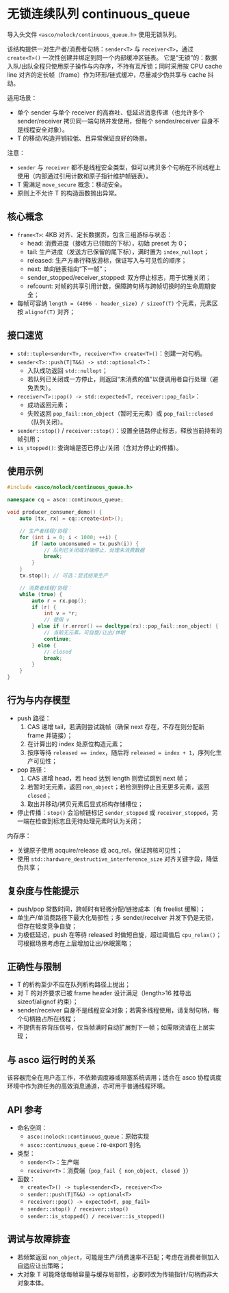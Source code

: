 # 无锁连续队列 continuous_queue

导入头文件 `<asco/nolock/continuous_queue.h>` 使用无锁队列。

该结构提供一对生产者/消费者句柄：`sender<T>` 与 `receiver<T>`，通过 `create<T>()` 一次性创建并绑定到同一个内部缓冲区链表。
它是“无锁”的：数据入队/出队全程只使用原子操作与内存序，不持有互斥锁；同时采用按 CPU cache line 对齐的定长帧（frame）作为环形/链式缓冲，尽量减少伪共享与 cache 抖动。

适用场景：

- 单个 sender 与单个 receiver 的高吞吐、低延迟消息传递（也允许多个 sender/receiver 拷贝同一端句柄并发使用，但每个 sender/receiver 自身不是线程安全对象）。
- T 的移动/构造开销较低、且异常保证良好的场景。

注意：

- `sender` 与 `receiver` 都不是线程安全类型，但可以拷贝多个句柄在不同线程上使用（内部通过引用计数和原子指针维护帧链表）。
- T 需满足 `move_secure` 概念：移动安全。
- 原则上不允许 T 的构造函数抛出异常。

## 核心概念

- `frame<T>`: 4KB 对齐、定长数据页，包含三组游标与状态：
  - head: 消费进度（接收方已领取的下标），初始 preset 为 0；
  - tail: 生产进度（发送方已保留的尾下标），满时置为 `index_nullopt`；
  - released: 生产方串行释放游标，保证写入与可见性的顺序；
  - next: 单向链表指向“下一帧”；
  - sender_stopped/receiver_stopped: 双方停止标志，用于优雅关闭；
  - refcount: 对帧的共享引用计数，保障跨句柄与跨帧切换时的生命周期安全；
- 每帧可容纳 `length = (4096 - header_size) / sizeof(T)` 个元素，元素区按 `alignof(T)` 对齐；

## 接口速览

- `std::tuple<sender<T>, receiver<T>> create<T>()`：创建一对句柄。
- `sender<T>::push(T|T&&) -> std::optional<T>`：
  - 入队成功返回 `std::nullopt`；
  - 若队列已关闭或一方停止，则返回“未消费的值”以便调用者自行处理（避免丢失）。
- `receiver<T>::pop() -> std::expected<T, receiver::pop_fail>`：
  - 成功返回元素；
  - 失败返回 `pop_fail::non_object`（暂时无元素）或 `pop_fail::closed`（队列关闭）。
- `sender::stop()` / `receiver::stop()`：设置全链路停止标志，释放当前持有的帧引用；
- `is_stopped()`: 查询端是否已停止/关闭（含对方停止的传播）。

## 使用示例

```c++
#include <asco/nolock/continuous_queue.h>

namespace cq = asco::continuous_queue;

void producer_consumer_demo() {
    auto [tx, rx] = cq::create<int>();

    // 生产者线程/协程：
    for (int i = 0; i < 1000; ++i) {
        if (auto unconsumed = tx.push(i)) {
            // 队列已关闭或对端停止，处理未消费数据
            break;
        }
    }
    tx.stop(); // 可选：显式结束生产

    // 消费者线程/协程：
    while (true) {
        auto r = rx.pop();
        if (r) {
            int v = *r;
            // 使用 v
        } else if (r.error() == decltype(rx)::pop_fail::non_object) {
            // 当前无元素，可自旋/让出/休眠
            continue;
        } else {
            // closed
            break;
        }
    }
}
```

## 行为与内存模型

- push 路径：
  1) CAS 递增 tail，若满则尝试跳帧（确保 next 存在，不存在则分配新 frame 并链接）；
  2) 在计算出的 index 处原位构造元素；
  3) 按序等待 `released == index`，随后将 `released = index + 1`，序列化生产可见性；
- pop 路径：
  1) CAS 递增 head，若 head 达到 length 则尝试跳到 next 帧；
  2) 若暂时无元素，返回 `non_object`；若检测到停止且无更多元素，返回 `closed`；
  3) 取出并移动/拷贝元素后显式析构存储槽位；
- 停止传播：`stop()` 会沿帧链标记 `sender_stopped` 或 `receiver_stopped`，另一端在检查到标志且无待处理元素时认为关闭；

内存序：

- 关键原子使用 acquire/release 或 acq_rel，保证跨核可见性；
- 使用 `std::hardware_destructive_interference_size` 对齐关键字段，降低伪共享；

## 复杂度与性能提示

- push/pop 常数时间，跨帧时有轻微分配/链接成本（有 freelist 缓解）；
- 单生产/单消费路径下最大化局部性；多 sender/receiver 并发下仍是无锁，但存在轻度竞争自旋；
- 为极低延迟，push 在等待 released 时做短自旋，超过阈值后 `cpu_relax()`；可根据场景考虑在上层增加让出/休眠策略；

## 正确性与限制

- T 的析构至少不应在队列析构路径上抛出；
- 对 T 的对齐要求已被 frame header 设计满足（length>16 推导出 sizeof/alignof 约束）；
- sender/receiver 自身不是线程安全对象；若需多线程使用，请复制句柄，每个句柄独占所在线程；
- 不提供有界背压信号，仅当帧满时自动扩展到下一帧；如需限流请在上层实现；

## 与 asco 运行时的关系

该容器完全在用户态工作，不依赖调度器或阻塞系统调用；适合在 asco 协程调度环境中作为跨任务的高效消息通道，亦可用于普通线程环境。

## API 参考

- 命名空间：
  - `asco::nolock::continuous_queue`：原始实现
  - `asco::continuous_queue`：re-export 别名
- 类型：
  - `sender<T>`：生产端
  - `receiver<T>`：消费端（`pop_fail { non_object, closed }`）
- 函数：
  - `create<T>() -> tuple<sender<T>, receiver<T>>`
  - `sender::push(T|T&&) -> optional<T>`
  - `receiver::pop() -> expected<T, pop_fail>`
  - `sender::stop() / receiver::stop()`
  - `sender::is_stopped() / receiver::is_stopped()`

## 调试与故障排查

- 若频繁返回 `non_object`，可能是生产/消费速率不匹配；考虑在消费者侧加入自适应让出策略；
- 大对象 T 可能降低每帧容量与缓存局部性，必要时改为传输指针/句柄而非大对象本体。

